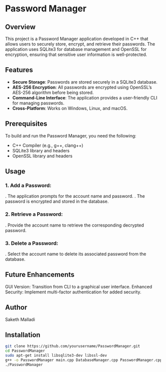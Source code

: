 # Password Manager

## Overview

This project is a Password Manager application developed in C++ that allows users to securely store, encrypt, and retrieve their passwords. The application uses SQLite3 for database management and OpenSSL for encryption, ensuring that sensitive user information is well-protected.

## Features

- **Secure Storage**: Passwords are stored securely in a SQLite3 database.
- **AES-256 Encryption**: All passwords are encrypted using OpenSSL’s AES-256 algorithm before being stored.
- **Command-Line Interface**: The application provides a user-friendly CLI for managing passwords.
- **Cross-Platform**: Works on Windows, Linux, and macOS.

## Prerequisites

To build and run the Password Manager, you need the following:

- C++ Compiler (e.g., g++, clang++)
- SQLite3 library and headers
- OpenSSL library and headers
## Usage
### 1. Add a Password:

. The application prompts for the account name and password.
. The password is encrypted and stored in the database.
### 2. Retrieve a Password:

. Provide the account name to retrieve the corresponding decrypted password.
### 3. Delete a Password:

. Select the account name to delete its associated password from the database.

## Future Enhancements
GUI Version: Transition from CLI to a graphical user interface.
Enhanced Security: Implement multi-factor authentication for added security.

## Author
Saketh Malladi

## Installation

```bash
git clone https://github.com/yourusername/PasswordManager.git
cd PasswordManager
sudo apt-get install libsqlite3-dev libssl-dev
g++ -o PasswordManager main.cpp DatabaseManager.cpp PasswordManager.cpp -lsqlite3 -lssl -lcrypto
./PasswordManager
